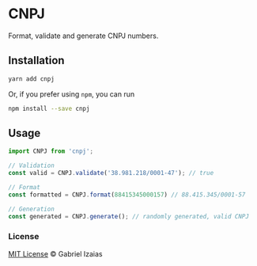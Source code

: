 # CNPJ

Format, validate and generate CNPJ numbers.

## Installation

```bash
yarn add cnpj
```

Or, if you prefer using `npm`, you can run

```bash
npm install --save cnpj
```

## Usage

```js
import CNPJ from 'cnpj';

// Validation
const valid = CNPJ.validate('38.981.218/0001-47'); // true

// Format
const formatted = CNPJ.format(88415345000157) // 88.415.345/0001-57

// Generation
const generated = CNPJ.generate(); // randomly generated, valid CNPJ
```

### License

[MIT License](https://gabrielizaias.mit-license.org) &copy; Gabriel Izaias
